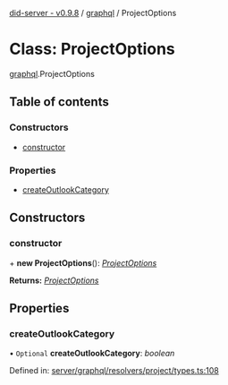 [did-server - v0.9.8](../README.md) / [graphql](../modules/graphql.md) / ProjectOptions

# Class: ProjectOptions

[graphql](../modules/graphql.md).ProjectOptions

## Table of contents

### Constructors

- [constructor](graphql.projectoptions.md#constructor)

### Properties

- [createOutlookCategory](graphql.projectoptions.md#createoutlookcategory)

## Constructors

### constructor

\+ **new ProjectOptions**(): [*ProjectOptions*](graphql.projectoptions.md)

**Returns:** [*ProjectOptions*](graphql.projectoptions.md)

## Properties

### createOutlookCategory

• `Optional` **createOutlookCategory**: *boolean*

Defined in: [server/graphql/resolvers/project/types.ts:108](https://github.com/Puzzlepart/did/blob/dev/server/graphql/resolvers/project/types.ts#L108)
